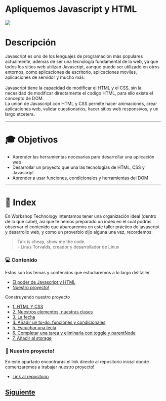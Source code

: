 # Apliquemos Javascript y HTML 

![](https://github.com/MiguelRAvila/Mi-Primera-Aplicaci-n-Web/blob/master/image1.png)

# Descripción
Javascript es uno de los lenguajes de programación más populares actualmente, ademas de ser una tecnología fundamental de la web, ya que todos los sitios web utilizan Javascript, aunque puede ser utilizado en otros entornos, como aplicaciones de escritorio, aplicaciones moviles, aplicaciones de servidor y mucho más.
<br>
<br>
Javascript tiene la capacidad de modificar el HTML y el CSS, sin la necesidad de modificar directamente el codigo HTML, para ello existe el concepto de DOM. 
<br>
La unión de Javascript con HTML y CSS permite hacer animaciones, crear aplicaciones web, validar cuestionarios, hacer sitios web responsivos, y un largo etcetera. 
___
# :mortar_board: Objetivos
* Aprender las herramientas necesarias para desarrollar una aplicación web
* Desarrollar un proyecto que una las tecnologias de HTML, CSS y Javascript
* Aprender a usar funciones, condicionales y herramientas del DOM
___
# :page_with_curl: Index
En Workshop Technology intentamos tener una organización ideal (dentro de lo que cabe), así que te hemos preparado un index en el cual podrás observar el contenido que abarcaremos en este taller práctico de javascript y desarrollo web, y como un proverbio dijo alguna una vez, recordemos:
> Talk is cheap, show me the code.
> <br>- Linus Torvalds, creador y desarrollador de Linux

### :computer: Contenido
Estos son los temas y contenidos que estudiaremos a lo largo del taller
* [El poder de Javascript y HTML](https://github.com/MiguelRAvila/Mi-Primera-Aplicaci-n-Web/blob/master/2.-El%20poder%20de%20Javascript%20y%20HTML.md)
* [Nuestro proyecto!]()

Construyendo nuestro proyecto

* [1. HTML Y CSS](https://github.com/WorkshopTechnology/Materiales/blob/master/Talleres/CuentosDeJavascript/3.-arreglandoUnArreglo.md)
* [2. Nuestros elementos, nuestras clases](https://github.com/WorkshopTechnology/Materiales/blob/master/Talleres/CuentosDeJavascript/4.-%20reusandoConFunciones.md)
* [3. La fecha](https://github.com/WorkshopTechnology/Materiales/blob/master/Talleres/CuentosDeJavascript/5.-ComparandoConComparadores.md)
* [4. Añadir un to-do: funciones y condicionales](https://github.com/WorkshopTechnology/Materiales/blob/master/Talleres/CuentosDeJavascript/6.-iteracionesBuclesYDiversi%C3%B3n.md)
* [5. Escuchar una tecla]()
* [6. Completar una tarea y eliminarla con toggle y parentNode]()
* [7. Añadir al storage]()


### :running: Nuestro proyecto! 
En este apartado encontrarás el link directo al repositorio inicial donde comenzaremos a trabajar nuestro proyecto!
* [Link al repositorio](https://github.com/MiguelRAvila/Project-TO-DO)


## [Siguiente](https://github.com/MiguelRAvila/Mi-Primera-Aplicaci-n-Web/blob/master/2.-El%20poder%20de%20Javascript%20y%20HTML.md)
